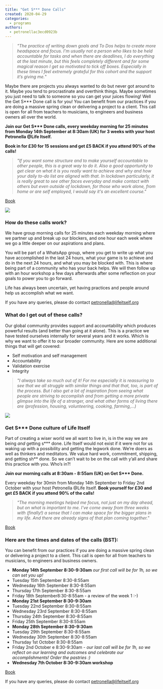 ```yaml
---
title: "Get S*** Done Calls"
created: 2020-04-29
categories: 
  - programs
authors: 
  - petronellac3ecd0923b
---
```


> _"The practice of writing down goals and To Dos helps to create more headspace and focus. I'm usually not a person who likes to be held accountable for tasks and when there are deadlines, I do everything at the last minute, but this feels completely different and for some magical reason I get so motivated to tick off boxes. Especially in these times I feel extremely grateful for this cohort and the support it’s giving me._"

Maybe there are projects you always wanted to do but never got around to it. Maybe you tend to procrastinate and overthink things. Maybe sometimes you just need to talk to someone so you can get your juices flowing! Well the Get S\*\*\* Done call is for you! You can benefit from our practices if you are doing a massive spring clean or delivering a project to a client. This call is open for all from teachers to musicians, to engineers and business owners all over the world. 

**Join our Get S\*\*\* Done calls, every weekday morning for 25 minutes from Monday 14th September at 8:30am (UK) for 3 weeks with your host Petronella @Life Itself.**

**Book in for £30 for 15 sessions and get £5 BACK if you attend 90% of the calls!**

> _"If you want some structure and to make yourself accountable to other people, this is a great way to do it. Also a good opportunity to get clear on what it is you really want to achieve and why and how your daily to-do list are aligned with that. In lockdown particularly, it is really great to see other faces everyday and make contact with others but even outside of lockdown, for those who work alone, from home or are self employed, I would say it's an excellent course."_

[Book](https://ti.to/art-earth-tech/online-calls)

![](/assets/images/craig-cameron-rhz8amxnmvg-unsplash.jpg)

### **How do these calls work?** 

We have group morning calls for 25 minutes each weekday morning where we partner up and break up our blockers, and one hour each week where we go a little deeper on our aspirations and plans.

You will be part of a WhatsApp group, where you get to write up what you have accomplished in the last 24 hours, what your game is to achieve and do in the next 24 hours, and what you may be blocked with. This is where being part of a community who has your back helps. We will then follow up with an hour workshop a few days afterwards after some reflection on your goals to power you to go forward.

Life has always been uncertain, yet having practices and people around help us accomplish what we want. 

If you have any queries, please do contact petronella@lifeitself.org

### **What do I get out of these calls?**

Our global community provides support and accountability which produces powerful results (and better than going at it alone). This is a practice we have tested ourselves internally for several years and it works. Which is why we want to offer it to our broader community. Here are some additional things that will get covered:

- Self motivation and self management
- Accountability
- Validation exercise
- Integrity

> _"I always take so much out of it! For me especially it is reassuring to see that we all struggle with similar things and that that, too, is part of the process. But I also get a lot of inspiration from seeing what people are striving to accomplish and from getting a more private glimpse into the life of a stranger, and what other forms of living there are (profession, housing, volunteering, cooking, farming,...)_

![](/assets/images/alice-dietrich-fwf_fkj5tbo-unsplash.jpg)

### **Get S\*\*\* Done culture of Life Itself**

Part of creating a wiser world we all want to live in, is in the way we are being _and_ getting s\*\*\* done. Life Itself would not exist if it were not for us waking up with a possibility and getting the legwork done. We’re doers as well as thinkers and meditators. We value hard work, commitment, shipping, and getting sh\*\* done. So we can’t wait to be on the call with y’all and share this practice with you. Who’s in?! 

**Join our morning calls at 8:30am - 8:55am (UK) on Get S\*\*\* Done.** 

Every weekday for 30min from Monday 14th September to Friday 2nd October with your host Petronella @Life Itself. ******Book yourself for £30 and **get £5 BACK if you attend 90% of the calls!********

> _"The morning meetings helped me focus, not just on my day ahead, but on what is important to me. I've come away from three weeks with (finally!) a sense that I can make space for the bigger plans in my life. And there are already signs of that plan coming together."_

[Book](https://ti.to/art-earth-tech/online-calls)

### **Here are the times and dates of the calls** (BST):

You can benefit from our practices if you are doing a massive spring clean or delivering a project to a client. This call is open for all from teachers to musicians, to engineers and business owners. 

- **Monday 14th September 8:30-9:30am** _our first call will be for 1h, so we can set you up!_
- Tuesday 15th September 8:30-8:55am
- Wednesday 16th September 8:30-8:55am  
- Thursday 17th September 8:30-8:55am
- Friday 18th September8:30-8:55am - a review of the week 1 :-)
- **Monday 21st September 8:30-9:30am**
- Tuesday 22nd September 8:30-8:55am
- Wednesday 23rd September 8:30-8:55am
- Thursday 24th September 8:30-8:55am
- Friday 25th September 8:30-8:55am  
- **Monday 28th September 8:30-9:30am**
- Tuesday 29th September 8:30-8:55am
- Wednesday 30th September 8:30-8:55am
- Thursday 1st October 8:30-8:55am
- Friday 2nd October e 8:30-9:30am - _our last call will be for 1h, so we reflect on our learning and outcomes and celebrate our accomplishments!_ _Order the pastries :)_
- **Wednesday 7th October 8:30-9:30am workshop**

[Book](https://ti.to/art-earth-tech/online-calls)

If you have any queries, please do contact petronella@lifeitself.org
